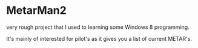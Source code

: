 MetarMan2
=========

very rough project that I used to learning some Windows 8 programming.

It's mainly of interested for pilot's as it gives you a list of current METAR's.
